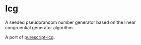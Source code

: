 # lcg

A seeded pseudorandom number generator based on the linear congruential generator algorithm.

A port of [purescript-lcg](https://github.com/purescript/purescript-lcg).
